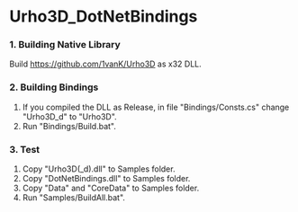 # Urho3D_DotNetBindings

### 1. Building Native Library
Build https://github.com/1vanK/Urho3D as x32 DLL.

### 2. Building Bindings
1) If you compiled the DLL as Release, in file "Bindings/Consts.cs" change "Urho3D_d" to "Urho3D".
2) Run "Bindings/Build.bat".

### 3. Test
1) Copy "Urho3D(_d).dll" to Samples folder.
2) Copy "DotNetBindings.dll" to Samples folder.
3) Copy "Data" and "CoreData" to Samples folder.
4) Run "Samples/BuildAll.bat".
